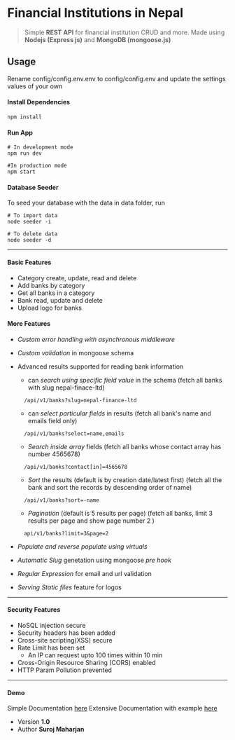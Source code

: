 # Financial Institutions in Nepal

> Simple **REST API** for financial institution CRUD and more.
> Made using **Nodejs (Express js)** and **MongoDB (mongoose.js)**

## Usage
Rename config/config.env.env to config/config.env and update the settings values of your own

#### Install Dependencies
```
npm install
```

#### Run App
```
# In development mode
npm run dev

#In production mode
npm start
```

#### Database Seeder
To seed your database with the data in data folder, run

```
# To import data
node seeder -i

# To delete data
node seeder -d
```
***
#### Basic Features
* Category create, update, read and delete
* Add banks by category
* Get all banks in a category
* Bank read, update and delete
* Upload logo for banks

#### More Features

* *Custom error handling with asynchronous middleware*
* *Custom validation* in mongoose schema
* Advanced results supported for reading bank information
  * can *search using specific field value* in the schema
    (fetch all banks with slug nepal-finace-ltd)

  ```
    /api/v1/banks?slug=nepal-finance-ltd
  ```
  * can *select particular fields* in results
    (fetch all bank's name and emails field only)
  ```
    /api/v1/banks?select=name,emails
  ```
  * *Search inside array* fields
    (fetch all banks whose contact array has number 4565678)
  ```
    /api/v1/banks?contact[in]=4565678
  ```
  * *Sort* the results (default is by creation date/latest first)
    (fetch all the bank and sort the records by descending order of name)
  ```
    /api/v1/banks?sort=-name
  ```
  * *Pagination* (default is 5 results per page)
    (fetch all banks, limit 3 results per page and show page number 2 )
  ```
    api/v1/banks?limit=3&page=2
  ```
* *Populate and reverse populate using virtuals*
* *Automatic Slug* genetation using mongoose *pre hook*
* *Regular Expression* for email and url validation
* *Serving Static files* feature for logos
***
#### Security Features
* NoSQL injection secure
* Security headers has been added
* Cross-site scripting(XSS) secure
* Rate Limit has been set
  * An IP can request upto 100 times within 10 min
* Cross-Origin Resource Sharing (CORS) enabled
* HTTP Param Pollution prevented

***
#### Demo
Simple Documentation [here](https://surojmaharjan0.github.io/financial_institutions/)
Extensive Documentation with example [here](https://documenter.getpostman.com/view/7716156/SztG35yR)
* Version **1.0**
* Author **Suroj Maharjan**